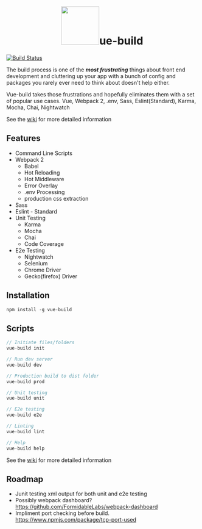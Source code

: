 <h1 align="center"><a href="https://vuejs.org"><img width="100"src="https://vuejs.org/images/logo.png" /></a>ue-build</h1>

[![Build Status](https://travis-ci.org/brianvoe/vue-build.svg?branch=master)](https://travis-ci.org/brianvoe/vue-build)

The build process is one of the ***most frustrating*** things about front end development and cluttering up your app with a bunch of config and packages you rarely ever need to think about doesn't help either.

Vue-build takes those frustrations and hopefully eliminates them with a set of popular use cases. Vue, Webpack 2, .env, Sass, Eslint(Standard), Karma, Mocha, Chai, Nightwatch

See the [wiki](https://github.com/brianvoe/vue-build/wiki) for more detailed information

## Features
- Command Line Scripts
- Webpack 2
  - Babel
  - Hot Reloading
  - Hot Middleware
  - Error Overlay
  - .env Processing
  - production css extraction
- Sass
- Eslint - Standard
- Unit Testing
  - Karma
  - Mocha
  - Chai
  - Code Coverage
- E2e Testing
  - Nightwatch
  - Selenium
  - Chrome Driver
  - Gecko(firefox) Driver

## Installation
```javascript
npm install -g vue-build
```

## Scripts
```javascript
// Initiate files/folders
vue-build init

// Run dev server
vue-build dev

// Production build to dist folder
vue-build prod

// Unit testing
vue-build unit

// E2e testing
vue-build e2e

// Linting
vue-build lint

// Help
vue-build help
```
See the [wiki](https://github.com/brianvoe/vue-build/wiki) for more detailed information

## Roadmap
  - Junit testing xml output for both unit and e2e testing
  - Possibly webpack dashboard? https://github.com/FormidableLabs/webpack-dashboard
  - Impliment port checking before build. https://www.npmjs.com/package/tcp-port-used
